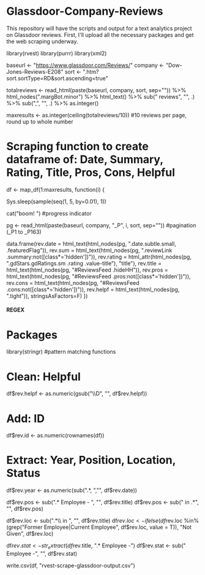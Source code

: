 # Glassdoor-Company-Reviews
This repository will have the scripts and output for a text analytics project on Glassdoor reviews. First, I'll upload all the necessary packages and get the web scraping underway.

library(rvest)
library(purrr)
library(xml2)


baseurl <- "https://www.glassdoor.com/Reviews/"
company <- "Dow-Jones-Reviews-E208"
sort <- ".htm?sort.sortType=RD&sort.ascending=true"

totalreviews <- read_html(paste(baseurl, company, sort, sep="")) %>% 
  html_nodes(".margBot.minor") %>% 
  html_text() %>% 
  sub(" reviews", "", .) %>% 
  sub(",", "", .) %>% 
  as.integer()

maxresults <- as.integer(ceiling(totalreviews/10))    #10 reviews per page, round up to whole number

# Scraping function to create dataframe of: Date, Summary, Rating, Title, Pros, Cons, Helpful
df <- map_df(1:maxresults, function(i) {
  
  Sys.sleep(sample(seq(1, 5, by=0.01), 1))   
  
  cat("boom! ")   #progress indicator
  
  pg <- read_html(paste(baseurl, company, "_P", i, sort, sep=""))   #pagination (_P1 to _P163)
  
  data.frame(rev.date = html_text(html_nodes(pg, ".date.subtle.small, .featuredFlag")),
             rev.sum = html_text(html_nodes(pg, ".reviewLink .summary:not([class*='hidden'])")),
             rev.rating = html_attr(html_nodes(pg, ".gdStars.gdRatings.sm .rating .value-title"), "title"),
             rev.title = html_text(html_nodes(pg, "#ReviewsFeed .hideHH")),
             rev.pros = html_text(html_nodes(pg, "#ReviewsFeed .pros:not([class*='hidden'])")),
             rev.cons = html_text(html_nodes(pg, "#ReviewsFeed .cons:not([class*='hidden'])")),
             rev.helpf = html_text(html_nodes(pg, ".tight")),
             stringsAsFactors=F)
})

#### REGEX ####
# Packages
library(stringr)    #pattern matching functions

# Clean: Helpful
df$rev.helpf <- as.numeric(gsub("\\D", "", df$rev.helpf))

# Add: ID
df$rev.id <- as.numeric(rownames(df))

# Extract: Year, Position, Location, Status
df$rev.year <- as.numeric(sub(".*, ","", df$rev.date))

df$rev.pos <- sub(".* Employee - ", "", df$rev.title)
df$rev.pos <- sub(" in .*", "", df$rev.pos)

df$rev.loc <- sub(".*\\ in ", "", df$rev.title)
df$rev.loc <- ifelse(df$rev.loc %in% 
                       (grep("Former Employee|Current Employee", df$rev.loc, value = T)), 
                     "Not Given", df$rev.loc)

df$rev.stat <- str_extract(df$rev.title, ".* Employee -")
df$rev.stat <- sub(" Employee -", "", df$rev.stat)


write.csv(df, "rvest-scrape-glassdoor-output.csv")
